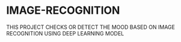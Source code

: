 # IMAGE-RECOGNITION
THIS PROJECT CHECKS OR DETECT THE MOOD BASED ON IMAGE RECOGNITION USING DEEP LEARNING MODEL
